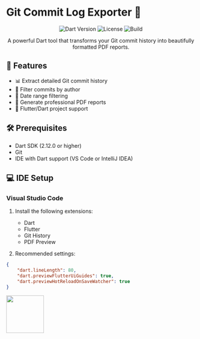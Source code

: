 # Git Commit Log Exporter 📄

<div align="center">

![Dart Version](https://img.shields.io/badge/dart-%3E%3D2.12.0-blue.svg)
![License](https://img.shields.io/badge/license-MIT-green)
![Build](https://img.shields.io/badge/build-passing-brightgreen)

A powerful Dart tool that transforms your Git commit history into beautifully formatted PDF reports.

</div>

## 🚀 Features

- 📊 Extract detailed Git commit history
- 👤 Filter commits by author
- 📅 Date range filtering
- 📑 Generate professional PDF reports
- 🎯 Flutter/Dart project support

## 🛠️ Prerequisites

- Dart SDK (2.12.0 or higher)
- Git
- IDE with Dart support (VS Code or IntelliJ IDEA)

## 💻 IDE Setup

### Visual Studio Code
1. Install the following extensions:
   - Dart
   - Flutter
   - Git History
   - PDF Preview

2. Recommended settings:
```json
{
    "dart.lineLength": 80,
    "dart.previewFlutterUiGuides": true,
    "dart.previewHotReloadOnSaveWatcher": true
}
```


 <img src="![alt text](<Screenshot 2025-01-23 at 12.49.43 PM.png>)" width="100" />
